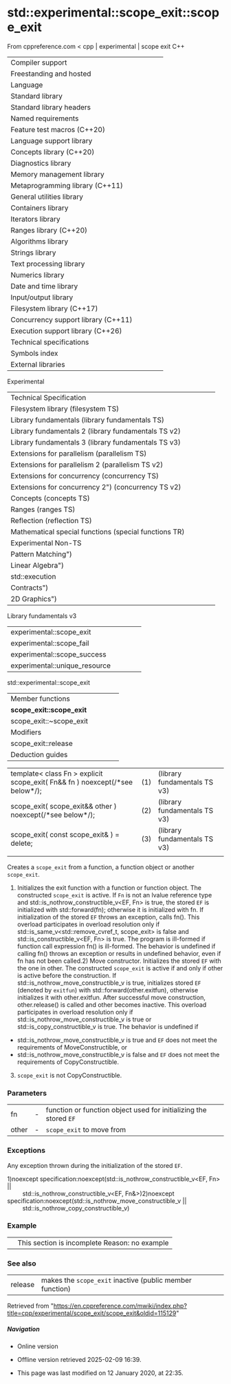 # std::experimental::scope_exit<EF>::scope_exit

From cppreference.com
< cpp‎ | experimental‎ | scope exit
C++

|  |  |  |  |  |
| --- | --- | --- | --- | --- |
| Compiler support | | | | |
| Freestanding and hosted | | | | |
| Language | | | | |
| Standard library | | | | |
| Standard library headers | | | | |
| Named requirements | | | | |
| Feature test macros (C++20) | | | | |
| Language support library | | | | |
| Concepts library (C++20) | | | | |
| Diagnostics library | | | | |
| Memory management library | | | | |
| Metaprogramming library (C++11) | | | | |
| General utilities library | | | | |
| Containers library | | | | |
| Iterators library | | | | |
| Ranges library (C++20) | | | | |
| Algorithms library | | | | |
| Strings library | | | | |
| Text processing library | | | | |
| Numerics library | | | | |
| Date and time library | | | | |
| Input/output library | | | | |
| Filesystem library (C++17) | | | | |
| Concurrency support library (C++11) | | | | |
| Execution support library (C++26) | | | | |
| Technical specifications | | | | |
| Symbols index | | | | |
| External libraries | | | | |

Experimental

|  |  |  |  |  |
| --- | --- | --- | --- | --- |
| Technical Specification | | | | |
| Filesystem library (filesystem TS) | | | | |
| Library fundamentals (library fundamentals TS) | | | | |
| Library fundamentals 2 (library fundamentals TS v2) | | | | |
| Library fundamentals 3 (library fundamentals TS v3) | | | | |
| Extensions for parallelism (parallelism TS) | | | | |
| Extensions for parallelism 2 (parallelism TS v2) | | | | |
| Extensions for concurrency (concurrency TS) | | | | |
| Extensions for concurrency 2") (concurrency TS v2) | | | | |
| Concepts (concepts TS) | | | | |
| Ranges (ranges TS) | | | | |
| Reflection (reflection TS) | | | | |
| Mathematical special functions (special functions TR) | | | | |
| Experimental Non-TS | | | | |
| Pattern Matching") | | | | |
| Linear Algebra") | | | | |
| std::execution | | | | |
| Contracts") | | | | |
| 2D Graphics") | | | | |

Library fundamentals v3

|  |  |  |  |  |
| --- | --- | --- | --- | --- |
| experimental::scope_exit | | | | |
| experimental::scope_fail | | | | |
| experimental::scope_success | | | | |
| experimental::unique_resource | | | | |

std::experimental::scope_exit

|  |  |  |  |  |
| --- | --- | --- | --- | --- |
| Member functions | | | | |
| ****scope_exit::scope_exit**** | | | | |
| scope_exit::~scope_exit | | | | |
| Modifiers | | | | |
| scope_exit::release | | | | |
| Deduction guides | | | | |

|  |  |  |
| --- | --- | --- |
| template< class Fn >  explicit scope_exit( Fn&& fn ) noexcept(/\*see below\*/); | (1) | (library fundamentals TS v3) |
| scope_exit( scope_exit&& other ) noexcept(/\*see below\*/); | (2) | (library fundamentals TS v3) |
| scope_exit( const scope_exit& ) = delete; | (3) | (library fundamentals TS v3) |
|  |  |  |

Creates a `scope_exit` from a function, a function object or another `scope_exit`.

1) Initializes the exit function with a function or function object. The constructed `scope_exit` is active. If `Fn` is not an lvalue reference type and std::is_nothrow_constructible_v<EF, Fn> is true, the stored `EF` is initialized with std::forward<Fn>(fn); otherwise it is initialized with fn. If initialization of the stored `EF` throws an exception, calls fn(). This overload participates in overload resolution only if std::is_same_v<std::remove_cvref_t<Fn>, scope_exit> is false and std::is_constructible_v<EF, Fn> is true. The program is ill-formed if function call expression fn() is ill-formed. The behavior is undefined if calling fn() throws an exception or results in undefined behavior, even if fn has not been called.2) Move constructor. Initializes the stored `EF` with the one in other. The constructed `scope_exit` is active if and only if other is active before the construction. If std::is_nothrow_move_constructible_v<EF> is true, initializes stored `EF` (denoted by `exitfun`) with std::forward<EF>(other.exitfun), otherwise initializes it with other.exitfun. After successful move construction, other.release() is called and other becomes inactive. This overload participates in overload resolution only if std::is_nothrow_move_constructible_v<EF> is true or std::is_copy_constructible_v<EF> is true. The behavior is undefined if

- std::is_nothrow_move_constructible_v<EF> is true and `EF` does not meet the requirements of MoveConstructible, or
- std::is_nothrow_move_constructible_v<EF> is false and `EF` does not meet the requirements of CopyConstructible.
3) `scope_exit` is not CopyConstructible.

### Parameters

|  |  |  |
| --- | --- | --- |
| fn | - | function or function object used for initializing the stored `EF` |
| other | - | `scope_exit` to move from |

### Exceptions

Any exception thrown during the initialization of the stored `EF`.

1)noexcept specification:noexcept(std::is_nothrow_constructible_v<EF, Fn> ||  
         std::is_nothrow_constructible_v<EF, Fn&>)2)noexcept specification:noexcept(std::is_nothrow_move_constructible_v<EF> ||  
         std::is_nothrow_copy_constructible_v<EF>)

### Example

|  |  |
| --- | --- |
|  | This section is incomplete Reason: no example |

### See also

|  |  |
| --- | --- |
| release | makes the `scope_exit` inactive   (public member function) |

Retrieved from "<https://en.cppreference.com/mwiki/index.php?title=cpp/experimental/scope_exit/scope_exit&oldid=115129>"

##### Navigation

- Online version
- Offline version retrieved 2025-02-09 16:39.

- This page was last modified on 12 January 2020, at 22:35.